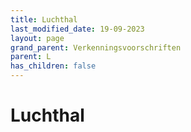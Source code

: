 ```yaml
---
title: Luchthal
last_modified_date: 19-09-2023
layout: page
grand_parent: Verkenningsvoorschriften
parent: L
has_children: false
---
```


Luchthal
========

